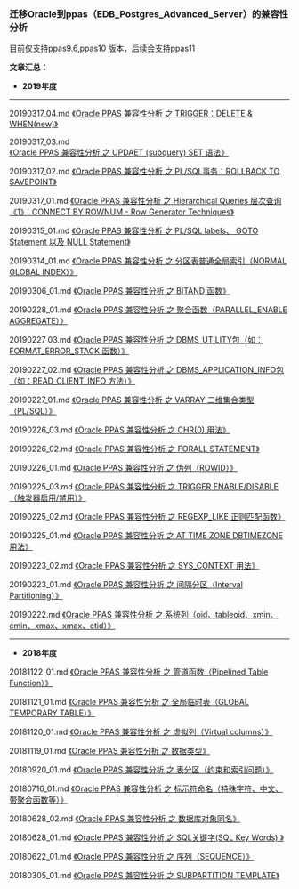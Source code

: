 ### 迁移Oracle到ppas（EDB_Postgres_Advanced_Server）的兼容性分析
目前仅支持ppas9.6,ppas10 版本，后续会支持ppas11

**文章汇总：**

+ **2019年度**
---
20190317_04.md [《Oracle PPAS 兼容性分析 之 TRIGGER：DELETE & WHEN(new)》](https://github.com/oomdb/ora2opendb/blob/master/ppas/20190317/20190317_04.md)

20190317_03.md [《Oracle PPAS 兼容性分析 之 UPDAET (subquery) SET 语法》](https://github.com/oomdb/ora2opendb/blob/master/ppas/20190317/20190317_03.md)

20190317_02.md [《Oracle PPAS 兼容性分析 之 PL/SQL事务：ROLLBACK TO SAVEPOINT》](https://github.com/oomdb/ora2opendb/blob/master/ppas/20190317/20190317_02.md)

20190317_01.md [《Oracle PPAS 兼容性分析 之 Hierarchical Queries 层次查询《1》：CONNECT BY ROWNUM - Row Generator Techniques》](https://github.com/oomdb/ora2opendb/blob/master/ppas/20190317/20190317_01.md)

20190315_01.md [《Oracle PPAS 兼容性分析 之 PL/SQL labels、 GOTO Statement 以及 NULL Statement》](https://github.com/oomdb/ora2opendb/blob/master/ppas/20190315/20190315_01.md)

20190314_01.md  [《Oracle PPAS 兼容性分析 之 分区表普通全局索引（NORMAL GLOBAL INDEX）》](https://github.com/oomdb/ora2opendb/blob/master/ppas/20190314/20190314_01.md)

20190306_01.md  [《Oracle PPAS 兼容性分析 之 BITAND 函数》](https://github.com/oomdb/ora2opendb/blob/master/ppas/20190306/20190306_01.md)

20190228_01.md  [《Oracle PPAS 兼容性分析 之 聚合函数（PARALLEL_ENABLE AGGREGATE）》](https://github.com/oomdb/ora2opendb/blob/master/ppas/20190228/20190228_01.md)

20190227_03.md  [《Oracle PPAS 兼容性分析 之 DBMS_UTILITY包（如：FORMAT_ERROR_STACK 函数）》](https://github.com/oomdb/ora2opendb/blob/master/ppas/20190227/20190227_03.md)

20190227_02.md  [《Oracle PPAS 兼容性分析 之 DBMS_APPLICATION_INFO包（如：READ_CLIENT_INFO 方法）》](https://github.com/oomdb/ora2opendb/blob/master/ppas/20190227/20190227_02.md)

20190227_01.md  [《Oracle PPAS 兼容性分析 之 VARRAY 二维集合类型（PL/SQL）》](https://github.com/oomdb/ora2opendb/blob/master/ppas/20190227/20190227_01.md)

20190226_03.md  [《Oracle PPAS 兼容性分析 之 CHR(0) 用法》](https://github.com/oomdb/ora2opendb/blob/master/ppas/20190226/20190226_03.md)

20190226_02.md  [《Oracle PPAS 兼容性分析 之 FORALL STATEMENT》](https://github.com/oomdb/ora2opendb/blob/master/ppas/20190226/20190226_02.md)
 
20190226_01.md  [《Oracle PPAS 兼容性分析 之 伪列（ROWID）》](https://github.com/oomdb/ora2opendb/blob/master/ppas/20190226/20190226_01.md)

20190225_03.md  [《Oracle PPAS 兼容性分析 之 TRIGGER ENABLE/DISABLE（触发器启用/禁用）》](https://github.com/oomdb/ora2opendb/blob/master/ppas/20190225/20190225_03.md)

20190225_02.md  [《Oracle PPAS 兼容性分析 之 REGEXP_LIKE 正则匹配函数》](https://github.com/oomdb/ora2opendb/blob/master/ppas/20190225/20190225_02.md)

20190225_01.md  [《Oracle PPAS 兼容性分析 之 AT TIME ZONE DBTIMEZONE 用法》](https://github.com/oomdb/ora2opendb/blob/master/ppas/20190225/20190225_01.md)

20190223_02.md  [《Oracle PPAS 兼容性分析 之 SYS_CONTEXT 用法》](https://github.com/oomdb/ora2opendb/blob/master/ppas/20190223/20190223_02.md)

20190223_01.md  [《Oracle PPAS 兼容性分析 之 间隔分区（Interval Partitioning）》](https://github.com/oomdb/ora2opendb/blob/master/ppas/20190223/20190223_01.md)

20190222.md     [《Oracle PPAS 兼容性分析 之 系统列（oid、tableoid、xmin、cmin、xmax、xmax、ctid）》](https://github.com/oomdb/ora2opendb/blob/master/ppas/20190222/20190222.md)

---
+ **2018年度**

20181122_01.md  [《Oracle PPAS 兼容性分析 之 管道函数（Pipelined Table Function）》](https://github.com/oomdb/ora2opendb/blob/master/ppas/20181122/20181122_01.md)

20181121_01.md  [《Oracle PPAS 兼容性分析 之 全局临时表（GLOBAL TEMPORARY TABLE）》](https://github.com/oomdb/ora2opendb/blob/master/ppas/20181121/20181121_01.md)

20181120_01.md  [《Oracle PPAS 兼容性分析 之 虚拟列（Virtual columns）》](https://github.com/oomdb/ora2opendb/blob/master/ppas/20181120/20181120_01.md)

20181119_01.md  [《Oracle PPAS 兼容性分析 之 数据类型》](https://github.com/oomdb/ora2opendb/blob/master/ppas/20181119/20181119_01.md)

20180920_01.md  [《Oracle PPAS 兼容性分析 之 表分区（约束和索引问题）》](https://github.com/oomdb/ora2opendb/blob/master/ppas/20180920/20180920_01.md)

20180716_01.md  [《Oracle PPAS 兼容性分析 之 标示符命名（特殊字符、中文、带聚合函数等）》](https://github.com/oomdb/ora2opendb/blob/master/ppas/20180716/20180716_01.md)

20180628_02.md  [《Oracle PPAS 兼容性分析 之 数据库对象同名》](https://github.com/oomdb/ora2opendb/blob/master/ppas/20180628/20180628_02.md)

20180628_01.md  [《Oracle PPAS 兼容性分析 之 SQL关键字(SQL Key Words) 》](https://github.com/oomdb/ora2opendb/blob/master/ppas/20180628/20180628_01.md)

20180622_01.md  [《Oracle PPAS 兼容性分析 之 序列（SEQUENCE）》](https://github.com/oomdb/ora2opendb/blob/master/ppas/20180622/20180622_01.md)

20180305_01.md  [《Oracle PPAS 兼容性分析 之 SUBPARTITION TEMPLATE》](https://github.com/oomdb/ora2opendb/blob/master/ppas/20180305/20180305_01.md)

